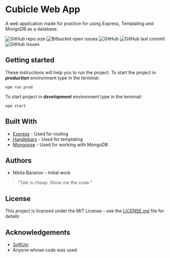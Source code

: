 # Cubicle Web App

A web application made for practice for using Express, Templating and MongoDB as a database.

![GitHub repo size](https://img.shields.io/github/repo-size/nikmace/cubicle)
![Bitbucket open issues](https://img.shields.io/bitbucket/issues-raw/nikmace/cubicle?logo=Visual%20Studio)
![GitHub](https://img.shields.io/github/license/nikmace/cubicle?color=brightgreen)
![GitHub last commit](https://img.shields.io/github/last-commit/nikmace/cubicle?color=yellow&logo=JavaScript)
![GitHub issues](https://img.shields.io/github/issues/nikmace/cubicle?color=important)

## Getting started
These instructions will help you to run the project. 
To start the project in **_production_** environment type in the terminal:
```
npm run prod
```
To start project in **_development_** environment type in the terminal:
```
npm start
```
## Built With
- [Express](https://www.npmjs.com/package/express) - Used for routing
- [Handlebars](https://www.npmjs.com/package/handlebars) - Used for templating
- [Mongoose](https://www.npmjs.com/package/mongoose) - Used for working with MongoDB

## Authors
- Nikita Baranov - Initial work
> “Talk is cheap. Show me the code.”
## License
This project is licensed under the MIT License - see the [LICENSE.md](https://github.com/nikmace/cubicle/blob/master/LICENSE) file for details
## Acknowledgements
- [SoftUni](https://softuni.bg/)
- Anyone whose code was used
